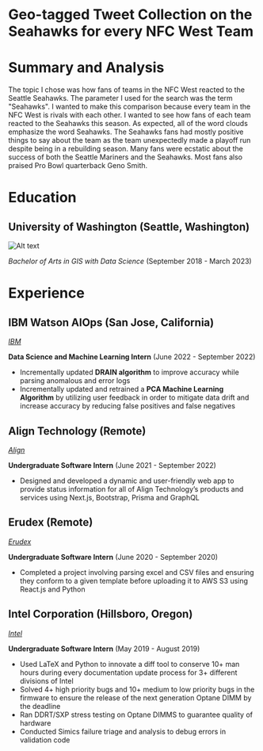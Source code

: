 # Geo-tagged Tweet Collection on the Seahawks for every NFC West Team


# Summary and Analysis

The topic I chose was how fans of teams in the NFC West reacted to the Seattle Seahawks. The parameter I used for the search was the term "Seahawks". I wanted to make this comparison because every team in the NFC West is rivals with each other. I wanted to see how fans of each team reacted to the Seahawks this season. As expected, all of the word clouds emphasize the word Seahawks. The Seahawks fans had mostly positive things to say about the team as the team unexpectedly made a playoff run despite being in a rebuilding season. Many fans were ecstatic about the success of both the Seattle Mariners and the Seahawks. Most fans also praised Pro Bowl quarterback Geno Smith. 

# Education

## University of Washington (Seattle, Washington)
![Alt text](https://storage.googleapis.com/collegetuitioncompare/images/webp/colleges/236948-university-of-washington-seattle-campus.webp)

*Bachelor of Arts in GIS with Data Science* (September 2018 - March 2023)

# Experience

## IBM Watson AIOps (San Jose, California)
*[IBM]*

**Data Science and Machine Learning Intern** (June 2022 - September 2022)

- Incrementally updated **DRAIN algorithm** to improve accuracy while parsing anomalous and error logs
- Incrementally updated and retrained a **PCA Machine Learning Algorithm** by utilizing user feedback in
order to mitigate data drift and increase accuracy by reducing false positives and false negatives

## Align Technology (Remote)
*[Align]*

**Undergraduate Software Intern** (June 2021 - September 2022)

- Designed and developed a dynamic and user-friendly web app to provide status information for all of Align
Technology’s products and services using Next.js, Bootstrap, Prisma and GraphQL

## Erudex (Remote)
*[Erudex]*

**Undergraduate Software Intern** (June 2020 - September 2020)

- Completed a project involving parsing excel and CSV files and ensuring they conform to a given template
before uploading it to AWS S3 using React.js and Python

## Intel Corporation (Hillsboro, Oregon)
*[Intel]*

**Undergraduate Software Intern** (May 2019 - August 2019)

- Used LaTeX and Python to innovate a diff tool to conserve 10+ man hours during every documentation
update process for 3+ different divisions of Intel
- Solved 4+ high priority bugs and 10+ medium to low priority bugs in the firmware to ensure the release of the
next generation Optane DIMM by the deadline
- Ran DDRT/SXP stress testing on Optane DIMMS to guarantee quality of hardware
- Conducted Simics failure triage and analysis to debug errors in validation code




[University of Washington]: http://www.uw.edu
[IBM]: http://www.ibm.com
[Align]: http://www.aligntech.com
[Erudex]: http://www.erudex.com
[Intel]: http://www.intel.com